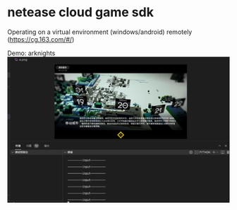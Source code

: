 # netease cloud game sdk

Operating on a virtual environment (windows/android) remotely
(https://cg.163.com/#/)

Demo: arknights
![demo](demo.jpg)
